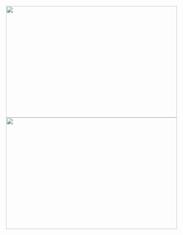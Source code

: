 <!-- ![grind](https://user-images.githubusercontent.com/74919798/144596768-e8bf117f-b25e-4c74-a9ad-c1909128b1e5.png) -->


<p align="center">
   <img width="460" height="300" src="https://github-readme-stats.vercel.app/api/top-langs/?username=adam0brien&count_private=true&theme=tokyonight&showicons=true">
  
  <br>
  <img width="460" height="300" src="https://github-readme-stats.vercel.app/api/?username=adam0brien&count_private=true&theme=tokyonight&showicons=true">
</p>
